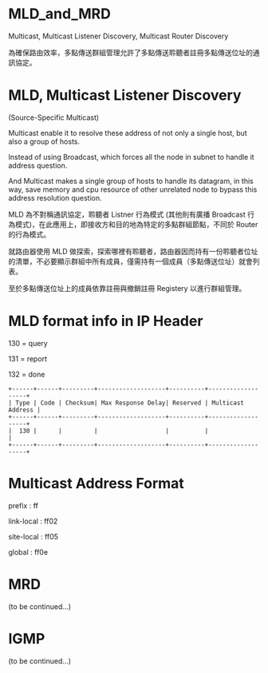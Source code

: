 # MLD_and_MRD
Multicast, Multicast Listener Discovery, Multicast Router Discovery

為確保路由效率，多點傳送群組管理允許了多點傳送聆聽者註冊多點傳送位址的通訊協定。

# MLD, Multicast Listener Discovery

(Source-Specific Multicast)

Multicast enable it to resolve these address of not only a single host, but also a group of hosts.

Instead of using Broadcast, which forces all the node in subnet to handle it address question.

And Multicast makes a single group of hosts to handle its datagram, in this way, save memory and cpu resource of other unrelated node to bypass this address resolution question. 

MLD 為不對稱通訊協定，聆聽者 Listner 行為模式 (其他則有廣播 Broadcast 行為模式)，在此應用上，即接收方和目的地為特定的多點群組節點，不同於 Router 的行為模式。

就路由器使用 MLD 做探索，探索哪裡有聆聽者，路由器因而持有一份聆聽者位址的清單，不必要顯示群組中所有成員，僅需持有一個成員（多點傳送位址）就會列表。

至於多點傳送位址上的成員依靠註冊與撤銷註冊 Registery 以進行群組管理。

# MLD format info in IP Header

130 = query

131 = report

132 = done

    +------+------+---------+-------------------+----------+-------------------+
    | Type | Code | Checksum| Max Response Delay| Reserved | Multicast Address |
    +------+------+---------+-------------------+----------+-------------------+
    |  130 |      |         |                   |          |                   |
    +------+------+---------+-------------------+----------+-------------------+

# Multicast Address Format

prefix : ff

link-local : ff02

site-local : ff05

global : ff0e

# MRD

(to be continued...)

# IGMP

(to be continued...)
